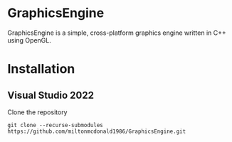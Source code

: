 # GraphicsEngine
GraphicsEngine is a simple, cross-platform graphics engine written in C++ using OpenGL.

# Installation
## Visual Studio 2022
Clone the repository
```
git clone --recurse-submodules https://github.com/miltonmcdonald1986/GraphicsEngine.git
```
